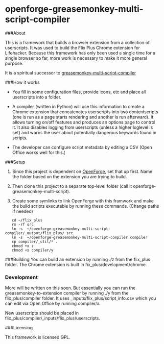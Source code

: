 openforge-greasemonkey-multi-script-compiler
=======

###About

This is a framework that builds a browser extension from a collection of userscripts.  It was used to build the Flix Plus Chrome extension for Lifehacker.  Because this framework has only been used a single time for a single browser so far, more work is necessary to make it more general purpose.

It is a spiritual successor to [greasemonkey-multi-script-compiler](https://github.com/ginatrapani/greasemonkey-multi-script-compiler)

###How it works

* You fill in some configuration files, provide icons, etc and place all userscripts into a folder.

* A compiler (written in Python) will use this information to create a Chrome extension that concatenates userscripts into two contentscripts (one is run as a page starts rendering and another is run afterward).  It allows turning on/off features and produces an options page to control it.  It also disables logging from userscripts (unless a higher loglevel is set) and warns the user about potentially dangerous keywords found in scripts.

* The developer can configure script metadata by editing a CSV (Open Office works well for this.)


###Setup

1. Since this project is dependent on [OpenForge](https://github.com/trigger-corp/browser-extensions.git), set that up first.  Name the folder based on the extension you are trying to build.

2. Then clone this project to a separate top-level folder (call it openforge-greasemonkey-multi-script).

3. Create some symlinks to link OpenForge with this framwork and make the build scripts executable by running these commands. (Change paths if needed)

```
   cd ~/flix_plus
   rm -rf src
   ln -s  ~/openforge-greasemonkey-multi-script-compiler/_output/flix_plus/ src
   ln -s  ~/openforge-greasemonkey-multi-script-compiler compiler
   cp compiler/_util/* .
   chmod +x z
   chmod +x compiler/y
```

###Building
   You can build an extension by running ./z from the flix_plus folder.  The Chrome extension is built in fix_plus/development/chrome.
   
### Development

More will be written on this soon.  But essentially you can run the greasemonkey-to-extension compiler by running ./y from the flix_plus/compiler folder.  It uses _inputs/flix_plus/script_info.csv which you can edit via Open Office by running compiler/x.

New userscripts should be placed in flix_plus/compiler/_inputs/flix_plus/userscripts.


###Licensing

This framework is licensed GPL. 


